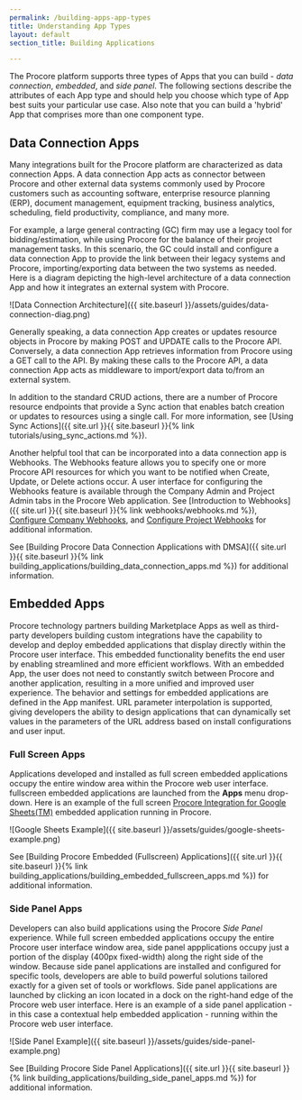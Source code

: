 ```yaml
---
permalink: /building-apps-app-types
title: Understanding App Types
layout: default
section_title: Building Applications

---
```


The Procore platform supports three types of Apps that you can build - _data connection_, _embedded_, and _side panel_.
The following sections describe the attributes of each App type and should help you choose which type of App best suits your particular use case.
Also note that you can build a 'hybrid' App that comprises more than one component type.

## Data Connection Apps

Many integrations built for the Procore platform are characterized as data connection Apps.
A data connection App acts as connector between Procore and other external data systems commonly used by Procore customers such as accounting software, enterprise resource planning (ERP), document management, equipment tracking, business analytics, scheduling, field productivity, compliance, and many more.

For example, a large general contracting (GC) firm may use a legacy tool for bidding/estimation, while using Procore for the balance of their project management tasks.
In this scenario, the GC could install and configure a data connection App to provide the link between their legacy systems and Procore, importing/exporting data between the two systems as needed.
Here is a diagram depicting the high-level architecture of a data connection App and how it integrates an external system with Procore.

![Data Connection Architecture]({{ site.baseurl }}/assets/guides/data-connection-diag.png)

Generally speaking, a data connection App creates or updates resource objects in Procore by making POST and UPDATE calls to the Procore API.
Conversely, a data connection App retrieves information from Procore using a GET call to the API.
By making these calls to the Procore API, a data connection App acts as middleware to import/export data to/from an external system.

In addition to the standard CRUD actions, there are a number of Procore resource endpoints that provide a Sync action that enables batch creation or updates to resources using a single call.
For more information, see [Using Sync Actions]({{ site.url }}{{ site.baseurl }}{% link tutorials/using_sync_actions.md %}).

Another helpful tool that can be incorporated into a data connection app is Webhooks.
The Webhooks feature allows you to specify one or more Procore API resources for which you want to be notified when Create, Update, or Delete actions occur.
A user interface for configuring the Webhooks feature is available through the Company Admin and Project Admin tabs in the Procore Web application.
See [Introduction to Webhooks]({{ site.url }}{{ site.baseurl }}{% link webhooks/webhooks.md %}), [Configure Company Webhooks](https://support.procore.com/products/online/user-guide/company-level/admin/tutorials/configure-company-webhooks), and [Configure Project Webhooks](https://support.procore.com/products/online/user-guide/project-level/admin/tutorials/configure-webhooks) for additional information.

See [Building Procore Data Connection Applications with DMSA]({{ site.url }}{{ site.baseurl }}{% link building_applications/building_data_connection_apps.md %}) for additional information.

## Embedded Apps

Procore technology partners building Marketplace Apps as well as third-party developers building custom integrations have the capability to develop and deploy embedded applications that display directly within the Procore user interface.
This embedded functionality benefits the end user by enabling streamlined and more efficient workflows.
With an embedded App, the user does not need to constantly switch between Procore and another application, resulting in a more unified and improved user experience.
The behavior and settings for embedded applications are defined in the App manifest.
URL parameter interpolation is supported, giving developers the ability to design applications that can dynamically set values in the parameters of the URL address based on install configurations and user input.

### Full Screen Apps

Applications developed and installed as full screen embedded applications occupy the entire window area within the Procore web user interface.
fullscreen embedded applications are launched from the **Apps** menu drop-down.
Here is an example of the full screen [Procore Integration for Google Sheets(TM)](https://marketplace.procore.com/apps/procore-integration-for-google-sheets) embedded application running in Procore.

![Google Sheets Example]({{ site.baseurl }}/assets/guides/google-sheets-example.png)

See [Building Procore Embedded (Fullscreen) Applications]({{ site.url }}{{ site.baseurl }}{% link building_applications/building_embedded_fullscreen_apps.md %}) for additional information.

### Side Panel Apps

Developers can also build applications using the Procore _Side Panel_ experience.
While full screen embedded applications occupy the entire Procore user interface window area, side panel appplications occupy just a portion of the display (400px fixed-width) along the right side of the window.
Because side panel applications are installed and configured for specific tools, developers are able to build powerful solutions tailored exactly for a given set of tools or workflows.
Side panel applications are launched by clicking an icon located in a dock on the right-hand edge of the Procore web user interface.
Here is an example of a side panel application - in this case a contextual help embedded application - running within the Procore web user interface.

![Side Panel Example]({{ site.baseurl }}/assets/guides/side-panel-example.png)

See [Building Procore Side Panel Applications]({{ site.url }}{{ site.baseurl }}{% link building_applications/building_side_panel_apps.md %}) for additional information.
